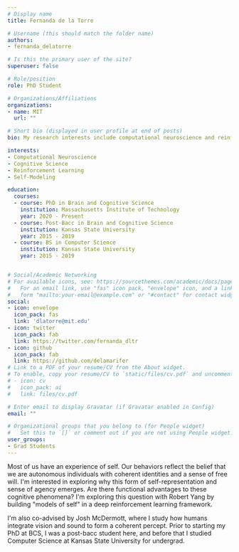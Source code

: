 ```yaml
---
# Display name
title: Fernanda de la Torre

# Username (this should match the folder name)
authors:
- fernanda_delatorre

# Is this the primary user of the site?
superuser: false

# Role/position
role: PhD Student

# Organizations/Affiliations
organizations:
- name: MIT
  url: ""

# Short bio (displayed in user profile at end of posts)
bio: My research interests include computational neuroscience and reinforcement learning.

interests:
- Computational Neuroscience
- Cognitive Science
- Reinforcement Learning
- Self-Modeling

education:
  courses:
  - course: PhD in Brain and Cognitive Science
    institution: Massachusetts Institute of Technology
    year: 2020 - Present
  - course: Post-Bacc in Brain and Cognitive Science
    institution: Kansas State University
    year: 2015 - 2019
  - course: BS in Computer Science
    institution: Kansas State University
    year: 2015 - 2019


# Social/Academic Networking
# For available icons, see: https://sourcethemes.com/academic/docs/page-builder/#icons
#   For an email link, use "fas" icon pack, "envelope" icon, and a link in the
#   form "mailto:your-email@example.com" or "#contact" for contact widget.
social:
- icon: envelope
  icon_pack: fas
  link: 'dlatorre@mit.edu'
- icon: twitter
  icon_pack: fab
  link: https://twitter.com/fernanda_dltr
- icon: github
  icon_pack: fab
  link: https://github.com/delamarifer
# Link to a PDF of your resume/CV from the About widget.
# To enable, copy your resume/CV to `static/files/cv.pdf` and uncomment the lines below.
# - icon: cv
#   icon_pack: ai
#   link: files/cv.pdf

# Enter email to display Gravatar (if Gravatar enabled in Config)
email: ""

# Organizational groups that you belong to (for People widget)
#   Set this to `[]` or comment out if you are not using People widget.
user_groups:
- Grad Students
---
```

Most of us have an experience of self. Our behaviors reflect the belief that we are autonomous individuals with coherent identities and a sense of free will. I'm interested in exploring why this form of self-representation and sense of agency emerges. Are there functional advantages to these cognitive phenomena? I'm exploring this question with Robert Yang by building "models of self" in a deep reinforcement learning framework.  

I'm also co-advised by Josh McDermott, where I study how humans integrate vision and sound to form a coherent percept. Prior to starting my PhD at BCS, I was a post-bacc student here, and before that I studied Computer Science at Kansas State University for undergrad. 

